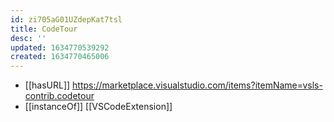 ```yaml
---
id: zi705aG01UZdepKat7tsl
title: CodeTour
desc: ''
updated: 1634770539292
created: 1634770465006
---
```


- [[hasURL]] https://marketplace.visualstudio.com/items?itemName=vsls-contrib.codetour
- [[instanceOf]] [[VSCodeExtension]]